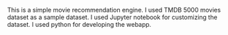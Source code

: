 This is a simple movie recommendation engine. I used TMDB 5000 movies dataset as a sample dataset. I used Jupyter notebook for customizing the dataset. I used python for developing the webapp.
